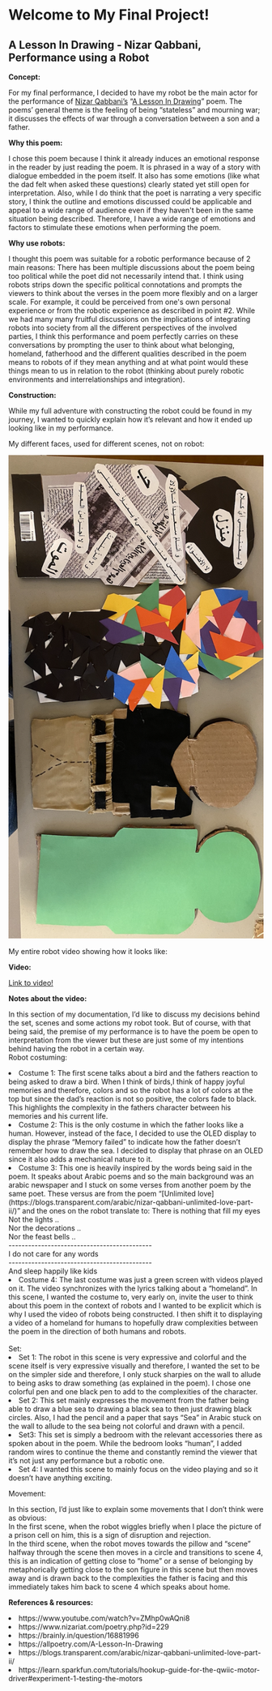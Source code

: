 # Welcome to My Final Project! 
## A Lesson In Drawing - Nizar Qabbani, Performance using a Robot 


**Concept:** 

For my final performance, I decided to have my robot be the main actor for the performance of [Nizar Qabbani’s](https://en.wikipedia.org/wiki/Nizar_Qabbani) “[A Lesson In Drawing](https://www.poemhunter.com/poem/a-lesson-in-drawing-2/)” poem. The poems’ general theme is the feeling of being “stateless” and mourning war; it discusses the effects of war through a conversation between a son and a father.

**Why this poem:** 

I chose this poem because I think it already induces an emotional response in the reader by just reading the poem. It is phrased in a way of a story with dialogue embedded in the poem itself. It also has some emotions (like what the dad felt when asked these questions) clearly stated yet still open for interpretation. Also, while I do think that the poet is narrating a very specific story, I think the outline and emotions discussed could be applicable and appeal to a wide range of audience even if they haven't been in the same situation being described. Therefore, I have a wide range of emotions and factors to stimulate these emotions when performing the poem. 

**Why use robots:**

I thought this poem was suitable for a robotic performance because of 2 main reasons: 
There has been multiple discussions about the poem being too political while the poet did not necessarily intend that. I think using robots strips down the specific political connotations and prompts the viewers to think about the verses in the poem more flexibly and on a larger scale. For example, it could be perceived from one's own personal experience or from the robotic experience as described in point #2. 
While we had many many fruitful discussions on the implications of integrating robots into society from all the different perspectives of the involved parties, I think this performance and poem perfectly carries on these conversations by prompting the user to think about what belonging, homeland, fatherhood and the different qualities described in the poem means to robots of if they mean anything and at what point would these things mean to us in relation to the robot (thinking about purely robotic environments and interrelationships and integration). 

**Construction:**

While my full adventure with constructing the robot could be found in my journey, I wanted to quickly explain how it’s relevant and how it ended up looking like in my performance.

My different faces, used for different scenes, not on robot: 

![](https://github.com/LiyanIbrahim/performingRobots/blob/master/FinalProject/decorate.png)

My entire robot video showing how it looks like: 

**Video:** 

[Link to video!](https://drive.google.com/drive/u/1/folders/1_jfa2tWy-ZXvGzQLXgmR8dDwSyROSSyw)

**Notes about the video:**

In this section of my documentation, I’d like to discuss my decisions behind the set, scenes and some actions my robot took. But of course, with that being said, the premise of my performance is to have the poem be open to interpretation from the viewer but these are just some of my intentions behind having the robot in a certain way. </br> 
Robot costuming:</br> 
<li> Costume 1: The first scene talks about a bird and the fathers reaction to being asked to draw a bird.  When I think of birds,I think of happy joyful memories and therefore, colors and so the robot has a lot of colors at the top but since the dad’s reaction is not so positive, the colors fade to black. This highlights the complexity in the fathers character between his memories and his current life.</li> 

<li> Costume 2: This is the only costume in which the father looks like a human. However, instead of the face, I decided to use the OLED display to display the phrase “Memory failed” to indicate how the father doesn’t remember how to draw the sea. I decided to display that phrase on an OLED since it also adds a mechanical nature to it. </li> 

<li> Costume 3: This one is heavily inspired by the words being said in the poem. It speaks about Arabic poems and so the main background was an arabic newspaper and I stuck on some verses from another poem by the same poet. These versus are from the poem “[Unlimited love](https://blogs.transparent.com/arabic/nizar-qabbani-unlimited-love-part-ii/)” and the ones on the robot translate to: 
There is nothing that fill my eyes </br> 
Not the lights ..</br>
Nor the decorations ..</br>
Nor the feast bells ..</br>
--------------------------------------------</br>
I do not care for any words</br>
--------------------------------------------</br>
And sleep happily like kids</br>
 </li> 

<li> Costume 4: The last costume was just a green screen with videos played on it. The video synchronizes with the lyrics talking about a “homeland”. In this scene, I wanted the costume to, very early on, invite the user to think about this poem in the context of robots and I wanted to be explicit which is why I used the video of robots being constructed. I then shift it to displaying a video of a homeland for humans to hopefully draw complexities between the poem in the direction of both humans and robots. </li> 
</br> 
Set: 
<li> Set 1: The robot in this scene is very expressive and colorful and the scene itself is very expressive visually and therefore, I wanted the set to be on the simpler side and therefore, I only stuck sharpies on the wall to allude to being asks to draw something (as explained in the poem). I chose one colorful pen and one black pen to add to the complexities of the character.</li> 

<li> Set 2: This set mainly expresses the movement from the father being able to draw a blue sea to drawing a black sea to then just drawing black circles. Also, I had the pencil and a paper that says “Sea” in Arabic stuck on the wall to allude to the sea being not colorful and drawn with a pencil. </li> 

<li> Set3: This set is simply a bedroom with the relevant accessories there as spoken about in the poem. While the bedroom looks “human”, I added random wires to continue the theme and constantly remind the viewer that it’s not just any performance but a robotic one. </li> 

<li> Set 4: I wanted this scene to mainly focus on the video playing and so it doesn’t have anything exciting. </li>  

Movement: 

In this section, I’d just like to explain some movements that I don’t think were as obvious: </br>
In the first scene, when the robot wiggles briefly when I place the picture of a prison cell on him, this is a sign of disruption and rejection. </br>
In the third scene, when the robot moves towards the pillow and “scene” halfway through the scene then moves in a circle and transitions to scene 4, this is an indication of getting close to “home” or a sense of belonging by metaphorically getting close to the son figure in this scene but then moves away and is drawn back to the complexities the father is facing and this immediately takes him back to scene 4 which speaks about home. </br>


**References & resources:** 

<li> https://www.youtube.com/watch?v=ZMhp0wAQni8 </li> 
<li> https://www.nizariat.com/poetry.php?id=229 </li> 
<li> https://brainly.in/question/16881996 </li> 
<li> https://allpoetry.com/A-Lesson-In-Drawing </li> 
<li> https://blogs.transparent.com/arabic/nizar-qabbani-unlimited-love-part-ii/</li> 
<li> https://learn.sparkfun.com/tutorials/hookup-guide-for-the-qwiic-motor-driver#experiment-1-testing-the-motors</li> 
